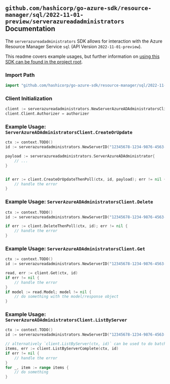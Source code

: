 
## `github.com/hashicorp/go-azure-sdk/resource-manager/sql/2022-11-01-preview/serverazureadadministrators` Documentation

The `serverazureadadministrators` SDK allows for interaction with the Azure Resource Manager Service `sql` (API Version `2022-11-01-preview`).

This readme covers example usages, but further information on [using this SDK can be found in the project root](https://github.com/hashicorp/go-azure-sdk/tree/main/docs).

### Import Path

```go
import "github.com/hashicorp/go-azure-sdk/resource-manager/sql/2022-11-01-preview/serverazureadadministrators"
```


### Client Initialization

```go
client := serverazureadadministrators.NewServerAzureADAdministratorsClientWithBaseURI("https://management.azure.com")
client.Client.Authorizer = authorizer
```


### Example Usage: `ServerAzureADAdministratorsClient.CreateOrUpdate`

```go
ctx := context.TODO()
id := serverazureadadministrators.NewServerID("12345678-1234-9876-4563-123456789012", "example-resource-group", "serverValue")

payload := serverazureadadministrators.ServerAzureADAdministrator{
	// ...
}


if err := client.CreateOrUpdateThenPoll(ctx, id, payload); err != nil {
	// handle the error
}
```


### Example Usage: `ServerAzureADAdministratorsClient.Delete`

```go
ctx := context.TODO()
id := serverazureadadministrators.NewServerID("12345678-1234-9876-4563-123456789012", "example-resource-group", "serverValue")

if err := client.DeleteThenPoll(ctx, id); err != nil {
	// handle the error
}
```


### Example Usage: `ServerAzureADAdministratorsClient.Get`

```go
ctx := context.TODO()
id := serverazureadadministrators.NewServerID("12345678-1234-9876-4563-123456789012", "example-resource-group", "serverValue")

read, err := client.Get(ctx, id)
if err != nil {
	// handle the error
}
if model := read.Model; model != nil {
	// do something with the model/response object
}
```


### Example Usage: `ServerAzureADAdministratorsClient.ListByServer`

```go
ctx := context.TODO()
id := serverazureadadministrators.NewServerID("12345678-1234-9876-4563-123456789012", "example-resource-group", "serverValue")

// alternatively `client.ListByServer(ctx, id)` can be used to do batched pagination
items, err := client.ListByServerComplete(ctx, id)
if err != nil {
	// handle the error
}
for _, item := range items {
	// do something
}
```
